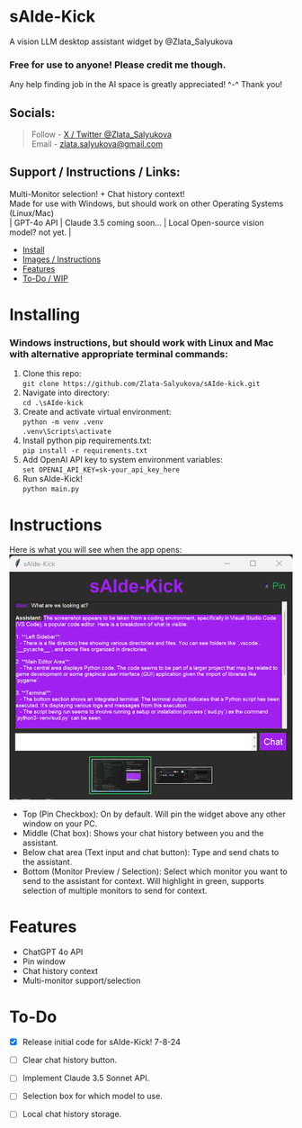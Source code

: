 # sAIde-Kick
A vision LLM desktop assistant widget by @Zlata_Salyukova  
### Free for use to anyone! Please credit me though.
Any help finding job in the AI space is greatly appreciated! ^-^ Thank you!  

## Socials:
> Follow - [X / Twitter @Zlata_Salyukova](https://x.com/Zlata_Salyukova)  
> Email - zlata.salyukova@gmail.com

## Support / Instructions / Links:
Multi-Monitor selection!  + Chat history context!  
Made for use with Windows, but should work on other Operating Systems (Linux/Mac)  
| GPT-4o API | Claude 3.5 coming soon... | Local Open-source vision model? not yet. |    
- [Install](#Installing)  
- [Images / Instructions](#Instructions)  
- [Features](#Features)
- [To-Do / WIP](#To-Do)

# Installing
### Windows instructions, but should work with Linux and Mac with alternative appropriate terminal commands:  
1. Clone this repo:  
`git clone https://github.com/Zlata-Salyukova/sAIde-kick.git` 
2. Navigate into directory:  
`cd .\sAIde-kick`
3. Create and activate virtual environment:  
`python -m venv .venv`  
`.venv\Scripts\activate`  
4. Install python pip requirements.txt:  
`pip install -r requirements.txt`  
5. Add OpenAI API key to system environment variables:  
`set OPENAI_API_KEY=sk-your_api_key_here`  
6. Run sAIde-Kick!  
`python main.py`  

# Instructions  
Here is what you will see when the app opens:  
![Image of the sAIde-Kick Widget](media/saide-kick_img_0001.png)  
- Top (Pin Checkbox): On by default. Will pin the widget above any other window on your PC.  
- Middle (Chat box): Shows your chat history between you and the assistant.  
- Below chat area (Text input and chat button): Type and send chats to the assistant.  
- Bottom (Monitor Preview / Selection): Select which monitor you want to send to the assistant for context. Will highlight in green, supports selection of multiple monitors to send for context.

# Features
- ChatGPT 4o API
- Pin window
- Chat history context
- Multi-monitor support/selection

# To-Do
- [x] Release initial code for sAIde-Kick! 7-8-24
- [ ] Clear chat history button.
- [ ] Implement Claude 3.5 Sonnet API.
- [ ] Selection box for which model to use.
- [ ] Local chat history storage.
 